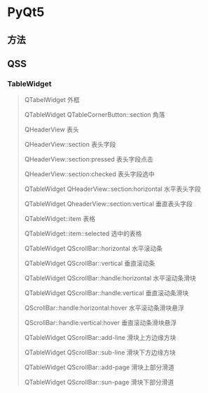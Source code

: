 # PyQt5



## 方法



## QSS



### TableWidget

> QTabelWidget                                                                 外框
>
> QTableWidget QTableCornerButton::section            角落
>
> QHeaderView                                                                  表头
>
> QHeaderView::section                                                   表头字段
>
> QHeaderView::section:pressed                                   表头字段点击
>
> QHeaderView::section:checked                                   表头字段选中
>
> QTableWidget QHeaderView::section:horizontal     水平表头字段
>
> QTableWidget QheaderView::section:vertical           垂直表头字段
>
> QTableWidget::item                                                       表格
>
> QTableWidget::item::selected                                      选中的表格
>
> QTableWidget QScrollBar::horizontal                         水平滚动条
>
> QTableWidget QScrollBar::vertical                              垂直滚动条
>
> QTableWidget QScrollBar::handle:horizontal           水平滚动条滑块
>
> QTableWidget QScrollBar::handle:vertical                垂直滚动条滑块
>
> QScrollBar::handle:horizontal:hover                          水平滚动条滑块悬浮
>
> QScrollBar::handle:vertical:hover                               垂直滚动条滑块悬浮
>
> QTableWidget QScrollBar::add-line                            滑块上方边缘方块
>
> QTableWidget QScrollBar::sub-line                            滑块下方边缘方块
>
> QTableWidget QScrollBar::add-page                         滑块上部分滑道
>
> QTableWidget QScrollBar::sun-page                          滑块下部分滑道